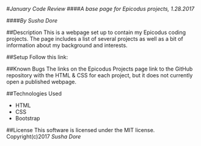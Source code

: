 #_January Code Review_
####_A base page for Epicodus projects, 1.28.2017_

####_By Susha Dore_

##Description
This is a webpage set up to contain my Epicodus coding projects. The page includes a list of several projects as well as a bit of information about my background and interests.

##Setup
Follow this link:

##Known Bugs
The links on the Epicodus Projects page link to the GitHub repository with the HTML & CSS for each project, but it does not currently open a published webpage.

##Technologies Used
* HTML
* CSS
* Bootstrap

##License
This software is licensed under the MIT license.
Copyright(c)2017 _Susha Dore_
